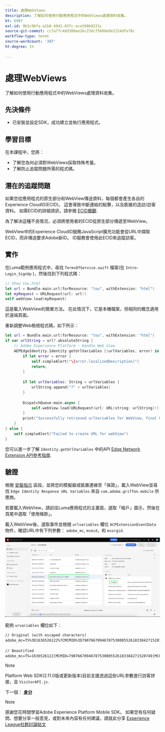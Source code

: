 ```yaml
---
title: 處理WebViews
description: 了解如何使用行動應用程式中的WebViews處理資料收集。
kt: 6987
exl-id: 9b3c96fa-a1b8-49d2-83fc-ece390b9231c
source-git-commit: cc7a77c4dd380ae1bc23dc75608e8e2224dfe78c
workflow-type: tm+mt
source-wordcount: '397'
ht-degree: 1%

---
```


# 處理WebViews

了解如何使用行動應用程式中的WebViews處理資料收集。

## 先決條件

* 已安裝並設定SDK，成功建立並執行應用程式。

## 學習目標

在本課程中，您將：

* 了解您為何必須對WebViews採取特殊考量。
* 了解防止追蹤問題所需的程式碼。

## 潛在的追蹤問題

如果您從應用程式的原生部分和WebView傳送資料，每個都會產生各自的Experience CloudID(ECID)。 這會導致中斷連結的點擊，以及膨脹的造訪/訪客資料。 如需ECID的詳細資訊，請參閱 [ECID概觀](https://experienceleague.adobe.com/docs/experience-platform/identity/ecid.html?lang=en).

為了解決這種不良情況，必須將使用者的ECID從原生部分傳遞至WebView。

WebView中的Experience CloudID服務JavaScript擴充功能會從URL中擷取ECID，而非傳送要求Adobe新ID。 ID服務會使用此ECID來追蹤訪客。

## 實作

在Luma範例應用程式中，尋找 `TermsOfService.swift` 檔案(在 `Intro-Login_SignUp` )，然後找到下列程式碼：

```swift
// Show tou.html
let url = Bundle.main.url(forResource: "tou", withExtension: "html")
let myRequest = URLRequest(url: url!)
self.webView.load(myRequest)
```

這是載入WebView的簡單方法。 在此情況下，它是本機檔案，但相同的概念適用於遠端頁面。

重新調整Web檢視程式碼，如下所示：

```swift
let url = Bundle.main.url(forResource: "tou", withExtension: "html")
if var urlString = url?.absoluteString {
    // Adobe Experience Platform - Handle Web View
    AEPEdgeIdentity.Identity.getUrlVariables {(urlVariables, error) in
        if let error = error {
            self.simpleAlert("\(error.localizedDescription)")
            return;
        }

        if let urlVariables: String = urlVariables {
            urlString.append("?" + urlVariables)
        }

        DispatchQueue.main.async {
            self.webView.load(URLRequest(url: URL(string: urlString)!))
        }
        print("Successfully retrieved urlVariables for WebView, final URL: \(urlString)")
    }
} else {
    self.simpleAlert("Failed to create URL for webView")
}
```

您可以進一步了解 `Identity.getUrlVariables` 中的API [Edge Network Extension API參考指南](https://aep-sdks.gitbook.io/docs/foundation-extensions/identity-for-edge-network/api-reference#geturlvariables).

## 驗證

檢閱 [安裝指示](assurance.md) 區段，並將您的模擬器或裝置連線至「保證」，載入WebView並尋找 `Edge Identity Response URL Variables` 來自 `com.adobe.griffon.mobile` 供應商。

若要載入WebView，請前往Luma應用程式的主畫面，選取「帳戶」圖示，然後在頁尾中選取「使用條款」。

載入WebView後，選取事件並檢閱 `urlvariables` 欄位 `ACPExtensionEventData` 物件，確認URL中有下列參數： `adobe_mc`, `mcmid`，和 `mcorgid`.

![網站檢視驗證](assets/mobile-webview-validation.png)

範例 `urvariables` 欄位如下：

```html
// Original (with escaped characters)
adobe_mc=TS%3D1636526122%7CMCMID%3D79076670946787530005526183384271520749%7CMCORGID%3D7ABB3E6A5A7491460A495D61%40AdobeOrg

// Beautified
adobe_mc=TS=1636526122|MCMID=79076670946787530005526183384271520749|MCORGID=7ABB3E6A5A7491460A495D61@AdobeOrg
```

>[!NOTE]
>
>Platform Web SDK(2.11.0版或更新版本)目前支援透過這些URL參數進行訪客拼接，且 `VisitorAPI.js`.


下一個： **[身分](identity.md)**

>[!NOTE]
>
>感謝您花時間學習Adobe Experience Platform Mobile SDK。 如果您有任何疑問、想要分享一般意見，或對未來內容有任何建議，請就此分享 [Experience League社群討論貼文](https://experienceleaguecommunities.adobe.com/t5/adobe-experience-platform-launch/tutorial-discussion-implement-adobe-experience-cloud-in-mobile/td-p/443796)
